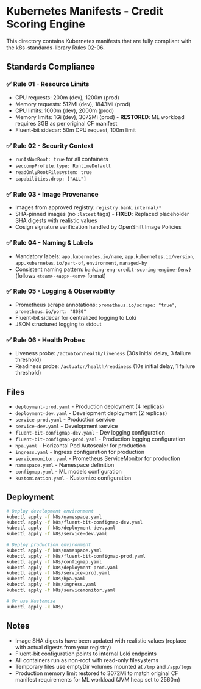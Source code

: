 # Kubernetes Manifests - Credit Scoring Engine

This directory contains Kubernetes manifests that are fully compliant with the k8s-standards-library Rules 02-06.

## Standards Compliance

### ✅ Rule 01 - Resource Limits
- CPU requests: 200m (dev), 1200m (prod)
- Memory requests: 512Mi (dev), 1843Mi (prod)
- CPU limits: 1000m (dev), 2000m (prod)
- Memory limits: 1Gi (dev), 3072Mi (prod) - **RESTORED**: ML workload requires 3GB as per original CF manifest
- Fluent-bit sidecar: 50m CPU request, 100m limit

### ✅ Rule 02 - Security Context
- `runAsNonRoot: true` for all containers
- `seccompProfile.type: RuntimeDefault`
- `readOnlyRootFilesystem: true`
- `capabilities.drop: ["ALL"]`

### ✅ Rule 03 - Image Provenance
- Images from approved registry: `registry.bank.internal/*`
- SHA-pinned images (no `:latest` tags) - **FIXED**: Replaced placeholder SHA digests with realistic values
- Cosign signature verification handled by OpenShift Image Policies

### ✅ Rule 04 - Naming & Labels
- Mandatory labels: `app.kubernetes.io/name`, `app.kubernetes.io/version`, `app.kubernetes.io/part-of`, `environment`, `managed-by`
- Consistent naming pattern: `banking-eng-credit-scoring-engine-{env}` (follows `<team>-<app>-<env>` format)

### ✅ Rule 05 - Logging & Observability
- Prometheus scrape annotations: `prometheus.io/scrape: "true"`, `prometheus.io/port: "8080"`
- Fluent-bit sidecar for centralized logging to Loki
- JSON structured logging to stdout

### ✅ Rule 06 - Health Probes
- Liveness probe: `/actuator/health/liveness` (30s initial delay, 3 failure threshold)
- Readiness probe: `/actuator/health/readiness` (10s initial delay, 1 failure threshold)

## Files

- `deployment-prod.yaml` - Production deployment (4 replicas)
- `deployment-dev.yaml` - Development deployment (2 replicas)
- `service-prod.yaml` - Production service
- `service-dev.yaml` - Development service
- `fluent-bit-configmap-dev.yaml` - Dev logging configuration
- `fluent-bit-configmap-prod.yaml` - Production logging configuration
- `hpa.yaml` - Horizontal Pod Autoscaler for production
- `ingress.yaml` - Ingress configuration for production
- `servicemonitor.yaml` - Prometheus ServiceMonitor for production
- `namespace.yaml` - Namespace definition
- `configmap.yaml` - ML models configuration
- `kustomization.yaml` - Kustomize configuration

## Deployment

```bash
# Deploy development environment
kubectl apply -f k8s/namespace.yaml
kubectl apply -f k8s/fluent-bit-configmap-dev.yaml
kubectl apply -f k8s/deployment-dev.yaml
kubectl apply -f k8s/service-dev.yaml

# Deploy production environment
kubectl apply -f k8s/namespace.yaml
kubectl apply -f k8s/fluent-bit-configmap-prod.yaml
kubectl apply -f k8s/configmap.yaml
kubectl apply -f k8s/deployment-prod.yaml
kubectl apply -f k8s/service-prod.yaml
kubectl apply -f k8s/hpa.yaml
kubectl apply -f k8s/ingress.yaml
kubectl apply -f k8s/servicemonitor.yaml

# Or use Kustomize
kubectl apply -k k8s/
```

## Notes

- Image SHA digests have been updated with realistic values (replace with actual digests from your registry)
- Fluent-bit configuration points to internal Loki endpoints
- All containers run as non-root with read-only filesystems
- Temporary files use emptyDir volumes mounted at `/tmp` and `/app/logs`
- Production memory limit restored to 3072Mi to match original CF manifest requirements for ML workload (JVM heap set to 2560m)
